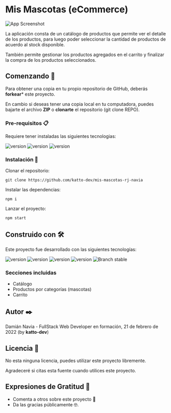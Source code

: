 # Mis Mascotas (eCommerce)
![App Screenshot](https://res.cloudinary.com/katto-dev/image/upload/v1645409905/ecommerce/screenshot/screenshot-mis-mascotas-ecommerce_hikarz.png)

La aplicación consta de un catálogo de productos que permite ver el detalle de los productos, para luego poder seleccionar la cantidad de productos de acuerdo al stock disponible.

También permite gestionar los productos agregados en el carrito y finalizar la compra de los productos seleccionados.

## Comenzando 🚀
Para obtener una copia en tu propio repositorio de GitHub, deberás **forkear*** este proyecto.

En cambio si deseas tener una copia local en tu computadora, puedes bajarte el archivo **ZIP** o **clonarte** el repositorio (git clone REPO).

### Pre-requisitos 📋
Requiere tener instaladas las siguientes tecnologias:

![version](https://img.shields.io/badge/git-v2.x-e94e31.svg)
![version](https://img.shields.io/badge/node-v16.x-41863d.svg)
![version](https://img.shields.io/badge/npm-v8.x-c63b35.svg)

### Instalación 🔧
Clonar el repositorio:
```
git clone https://github.com/katto-dev/mis-mascotas-rj-navia
```

Instalar las dependencias:
```
npm i
```

Lanzar el proyecto:
```
npm start
```

## Construido con 🛠️
Este proyecto fue desarrollado con las siguientes tecnologías:

![version](https://img.shields.io/badge/react.js-v17.x-61dafb.svg)
![version](https://img.shields.io/badge/javascript-v6.x-efd81e.svg)
![version](https://img.shields.io/badge/css-v3.x-006db4.svg)
![version](https://img.shields.io/badge/html-v5.x-dd4b25.svg)
![Branch stable](https://img.shields.io/badge/branch-main-blue.svg)

### Secciones incluidas
* Catálogo
* Productos por categorías (mascotas)
* Carrito

## Autor ✒️
Damián Navia - FullStack Web Developer en formación, 21 de febrero de 2022 (by **katto-dev**)

## Licencia 📄
No esta ninguna licencia, puedes utilizar este proyecto libremente.

Agradeceré si citas esta fuente cuando utilices este proyecto.

## Expresiones de Gratitud 🎁
* Comenta a otros sobre este proyecto 📢
* Da las gracias públicamente 🤓.
